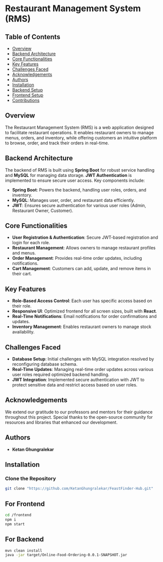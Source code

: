# Restaurant Management System (RMS)

## Table of Contents

- [Overview](#overview)
- [Backend Architecture](#backend-architecture)
- [Core Functionalities](#core-functionalities)
- [Key Features](#key-features)
- [Challenges Faced](#challenges-faced)
- [Acknowledgements](#acknowledgements)
- [Authors](#authors)
- [Installation](#installation)
- [Backend Setup](#backend-setup)
- [Frontend Setup](#frontend-setup)
- [Contributions](#contributions)

## Overview

The Restaurant Management System (RMS) is a web application designed to facilitate restaurant operations. It enables restaurant owners to manage menus, orders, and inventory, while offering customers an intuitive platform to browse, order, and track their orders in real-time.

## Backend Architecture

The backend of RMS is built using **Spring Boot** for robust service handling and **MySQL** for managing data storage. **JWT Authentication** is implemented to ensure secure user access. Key components include:

- **Spring Boot**: Powers the backend, handling user roles, orders, and inventory.
- **MySQL**: Manages user, order, and restaurant data efficiently.
- **JWT**: Ensures secure authentication for various user roles (Admin, Restaurant Owner, Customer).

## Core Functionalities

- **User Registration & Authentication**: Secure JWT-based registration and login for each role.
- **Restaurant Management**: Allows owners to manage restaurant profiles and menus.
- **Order Management**: Provides real-time order updates, including notifications.
- **Cart Management**: Customers can add, update, and remove items in their cart.

## Key Features

- **Role-Based Access Control**: Each user has specific access based on their role.
- **Responsive UI**: Optimized frontend for all screen sizes, built with **React**.
- **Real-Time Notifications**: Email notifications for order confirmations and updates.
- **Inventory Management**: Enables restaurant owners to manage stock availability.

## Challenges Faced

- **Database Setup**: Initial challenges with MySQL integration resolved by reconfiguring database schema.
- **Real-Time Updates**: Managing real-time order updates across various user roles required optimized backend handling.
- **JWT Integration**: Implemented secure authentication with JWT to protect sensitive data and restrict access based on user roles.

## Acknowledgements

We extend our gratitude to our professors and mentors for their guidance throughout this project. Special thanks to the open-source community for resources and libraries that enhanced our development.

## Authors

- **Ketan Ghungralekar**

## Installation

### Clone the Repository

```bash
git clone "https://github.com/KetanGhungralekar/FeastFinder-Hub.git"
```
## For Frontend
```bash
cd /frontend
npm i
npm start
```

## For Backend
```bash
mvn clean install
java -jar target/Online-Food-Ordering-0.0.1-SNAPSHOT.jar
